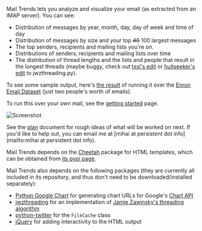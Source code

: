 Mail Trends lets you analyze and visualize your email (as extracted from an IMAP server). You can see:

* Distribution of messages by year, month, day, day of week and time of day
* Distribution of messages by size and your top ~~40~~ 100 largest messages
* The top senders, recipients and mailing lists you're on.
* Distributions of senders, recipients and mailing lists over time
* The distribution of thread lengths and the lists and people that result in the longest threads (maybe buggy, check out [txsl's edit](https://github.com/txsl/mail-trends/commit/7e9eebaa06c480dcb1ceeef81ae5991e8cb5c570?w=1) or [huitseeker's edit](https://github.com/icyerasor/mail-trends/commit/71ce22cf0d6d0f6e72deabe67f4c1e9bcc5ae39b?w=1) to jwzthreading.py).

To see some sample output, here's [the result](http://persistent.info/mail-trends/enron/) of running it over the [Enron Email Dataset](http://www.cs.cmu.edu/~enron/) (just two people's worth of emails).

To run this over your own mail, see the [getting started](https://github.com/mihaip/mail-trends/wiki/Getting-Started) page.

![Screenshot](https://f.cloud.github.com/assets/513813/18310/690f2708-48a9-11e2-8d07-26684df2bcc4.png)

See the [plan](https://github.com/mihaip/mail-trends/wiki/Plan) document for rough ideas of what will be worked on next. If you'd like to help out, you can email me at [mihai at persistent dot info](mailto:mihai at persistent dot info).

Mail Trends depends on the [Cheetah](http://www.cheetahtemplate.org/) package for HTML templates, which can be obtained from [its pypi page](https://pypi.python.org/pypi/Cheetah3). 

Mail Trends also depends on the following packages (they are currently all included in its repository, and thus don't need to be downloaded/installed separately):

* [Python Google Chart](http://pygooglechart.slowchop.com/) for generating chart URLs for Google's [Chart API](http://code.google.com/apis/chart/)
* [jwzthreading](http://www.amk.ca/python/code/jwz) for an implementation of [Jamie Zawinsky's threading algorithm](http://www.jwz.org/doc/threading.html)
* [python-twitter](http://code.google.com/p/python-twitter/) for the `FileCache` class
* [jQuery](http://jquery.com/) for adding interactivity to the HTML output
